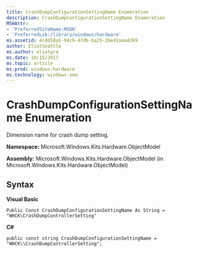 ```yaml
---
title: CrashDumpConfigurationSettingName Enumeration
description: CrashDumpConfigurationSettingName Enumeration
MSHAttr:
- 'PreferredSiteName:MSDN'
- 'PreferredLib:/library/windows/hardware'
ms.assetid: 4cdd58a5-94c9-47db-ba25-2be41aaa4269
author: EliotSeattle
ms.author: eliotgra
ms.date: 10/15/2017
ms.topic: article
ms.prod: windows-hardware
ms.technology: windows-oem
---
```


# CrashDumpConfigurationSettingName Enumeration


Dimension name for crash dump setting.

**Namespace:** Microsoft.Windows.Kits.Hardware.ObjectModel

**Assembly:** Microsoft.Windows.Kits.Hardware.ObjectModel (in Microsoft.Windows.Kits.Hardware.ObjectModel)

## <span id="Syntax"></span><span id="syntax"></span><span id="SYNTAX"></span>Syntax


**Visual Basic**

`Public Const CrashDumpConfigurationSettingName As String = "WHCK\CrashDumpControllerSetting"`

**C#**

`public const string CrashDumpConfigurationSettingName = "WHCK\\CrashDumpControllerSetting";`

 

 






